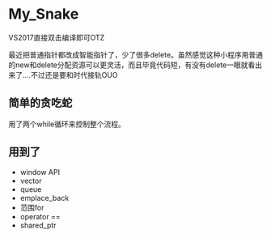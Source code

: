# My_Snake

VS2017直接双击编译即可OTZ

最近把普通指针都改成智能指针了，少了很多delete。虽然感觉这种小程序用普通的new和delete分配资源可以更灵活，而且毕竟代码短，有没有delete一眼就看出来了....不过还是要和时代接轨OUO

## 简单的贪吃蛇 
 用了两个while循环来控制整个流程。

## 用到了
- window API
- vector
- queue
- emplace_back
- 范围for
- operator ==
- shared_ptr
